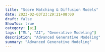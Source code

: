 ```yaml
---
title: "Score Matching & Diffusion Models"
date: 2023-02-03T23:29:21+08:00
draft: false
ShowToc: true
category: [ai]
tags: ["ML", "AI", "Generative Modeling"]
description: "Advanced Generative Modeling"
summary: "Advanced Generative Modeling"
---
```


